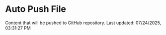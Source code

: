 # Auto Push File

Content that will be pushed to GitHub repository.
Last updated: 07/24/2025, 03:31:27 PM